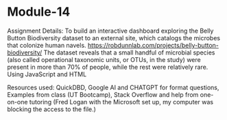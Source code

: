 # Module-14
Assignment Details: To build an interactive dashboard exploring the Belly Button Biodiversity dataset to an external site, which catalogs the microbes that colonize human navels.
https://robdunnlab.com/projects/belly-button-biodiversity/ The dataset reveals that a small handful of microbial species (also called operational taxonomic units, or OTUs, in the study) were present in more than 70% of people, while the rest were relatively rare. Using JavaScript and HTML

Resources used: QuickDBD, Google AI and CHATGPT for format questions, Examples from class (UT Bootcamp), Stack Overflow and help from one-on-one tutoring (Fred Logan with the Microsoft set up, my computer was blocking the access to the file.)

